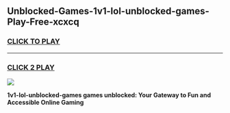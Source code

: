 
## Unblocked-Games-1v1-lol-unblocked-games-Play-Free-xcxcq
<h3>
<a href="https://premium76.site?title=1v1-lol-unblocked-games&ref=21A">CLICK TO PLAY</a></h3>
<hr>

<h3>
<a href="https://premium76.site?title=1v1-lol-unblocked-games&ref=21A">CLICK 2 PLAY</a>
  
</h3>

<a href="https://premium76.site?title=1v1-lol-unblocked-games&ref=21A"><img src="https://clearcache.store/games.png"></a>


**1v1-lol-unblocked-games games unblocked: Your Gateway to Fun and Accessible Online Gaming**
